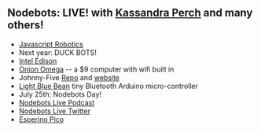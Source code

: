 Nodebots: LIVE! with [Kassandra Perch](http://twitter.com/nodebotanist) and many others!
---

- [Javascript Robotics](https://books.google.com/books/about/Make_JavaScript_Robotics.html?id=1IEXCAAAQBAJ&hl=en)
- Next year: DUCK BOTS!
- [Intel Edison](https://www.sparkfun.com/categories/272)
- [Onion Omega](https://onion.io/omega) -- a $9 computer with wifi built in
- Johnny-Five [Repo](https://github.com/rwaldron/johnny-five) and [website](http://johnny-five.io/)
- [Light Blue Bean](https://punchthrough.com/bean/) tiny Bluetooth Arduino micro-controller
- July 25th: Nodebots Day!
- [Nodebots Live Podcast](http://nodebotslive.com/)
- [Nodebots Live Twitter](https://twitter.com/nodebotslive)
- [Esperino Pico](http://www.espruino.com/Pico)